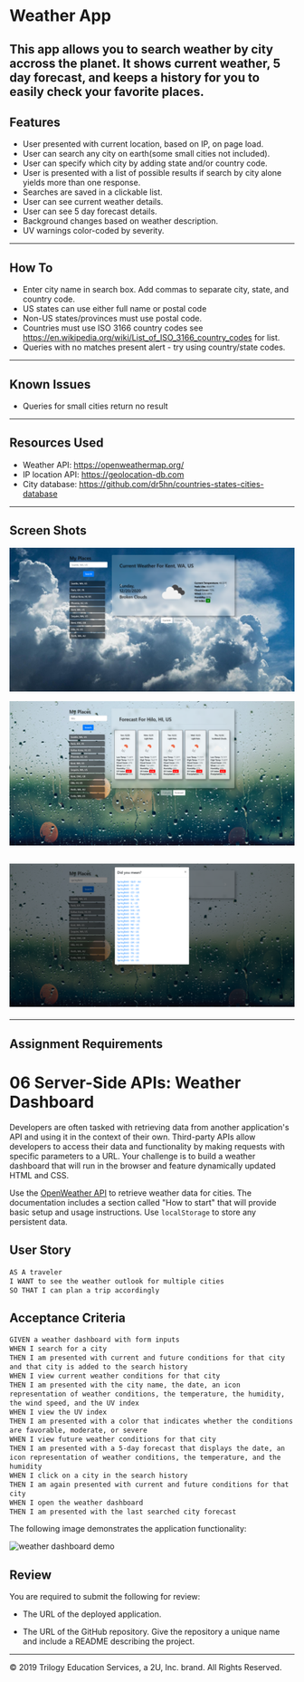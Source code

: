 # Weather App
 This app allows you to search weather by city accross the planet. It shows current weather, 5 day forecast, and keeps a history for you to easily check your favorite places.
-------------------------------------------------------------------------------------------------------------------------------------------------
 ## Features
- User presented with current location, based on IP, on page load.
- User can search any city on earth(some small cities not included).
- User can specify which city by adding state and/or country code.
- User is presented with a list of possible results if search by city alone yields more than one response.
- Searches are saved in a clickable list.
- User can see current weather details.
- User can see 5 day forecast details.
- Background changes based on weather description.
- UV warnings color-coded by severity.  
-------------------------------------------------------------------------------------------------------------------------------------------------
## How To

- Enter city name in search box. Add commas to separate city, state, and country code.
- US states can use either full name or postal code
- Non-US states/provinces must use postal code.
- Countries must use ISO 3166 country codes see https://en.wikipedia.org/wiki/List_of_ISO_3166_country_codes for list.
- Queries with no matches present alert - try using country/state codes.
-------------------------------------------------------------------------------------------------------------------------------------------------
## Known Issues
- Queries for small cities return no result
-------------------------------------------------------------------------------------------------------------------------------------------------
## Resources Used
- Weather API: https://openweathermap.org/
- IP location API: https://geolocation-db.com
- City database: https://github.com/dr5hn/countries-states-cities-database
-------------------------------------------------------------------------------------------------------------------------------------------------
## Screen Shots
![Screenshot of current weather conditions](./assets/images/screenshot1.png?raw=true "Current Weather")

![Screenshot of weather forecast](./assets/images/screenshot2.png?raw=true "Weather Forecast")

![Screenshot of multiple city match](./assets/images/screenshot3.png?raw=true "Multiple City Matches")
-------------------------------------------------------------------------------------------------------------------------------------------------
-------------------------------------------------------------------------------------------------------------------------------------------------
## Assignment Requirements

# 06 Server-Side APIs: Weather Dashboard

Developers are often tasked with retrieving data from another application's API and using it in the context of their own. Third-party APIs allow developers to access their data and functionality by making requests with specific parameters to a URL. Your challenge is to build a weather dashboard that will run in the browser and feature dynamically updated HTML and CSS.

Use the [OpenWeather API](https://openweathermap.org/api) to retrieve weather data for cities. The documentation includes a section called "How to start" that will provide basic setup and usage instructions. Use `localStorage` to store any persistent data.

## User Story

```
AS A traveler
I WANT to see the weather outlook for multiple cities
SO THAT I can plan a trip accordingly
```

## Acceptance Criteria

```
GIVEN a weather dashboard with form inputs
WHEN I search for a city
THEN I am presented with current and future conditions for that city and that city is added to the search history
WHEN I view current weather conditions for that city
THEN I am presented with the city name, the date, an icon representation of weather conditions, the temperature, the humidity, the wind speed, and the UV index
WHEN I view the UV index
THEN I am presented with a color that indicates whether the conditions are favorable, moderate, or severe
WHEN I view future weather conditions for that city
THEN I am presented with a 5-day forecast that displays the date, an icon representation of weather conditions, the temperature, and the humidity
WHEN I click on a city in the search history
THEN I am again presented with current and future conditions for that city
WHEN I open the weather dashboard
THEN I am presented with the last searched city forecast
```

The following image demonstrates the application functionality:

![weather dashboard demo](./Assets/06-server-side-apis-homework-demo.png)

## Review

You are required to submit the following for review:

* The URL of the deployed application.

* The URL of the GitHub repository. Give the repository a unique name and include a README describing the project.

- - -
© 2019 Trilogy Education Services, a 2U, Inc. brand. All Rights Reserved.

